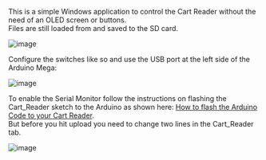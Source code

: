 This is a simple Windows application to control the Cart Reader without the need of an OLED screen or buttons.   
Files are still loaded from and saved to the SD card.   

![image](https://dl.dropboxusercontent.com/s/txxlylb3kdt2mnb/crcontrol.jpg?dl=1)     

Configure the switches like so and use the USB port at the left side of the Arduino Mega:      
   
![image](https://dl.dropboxusercontent.com/s/yzewnnx5mb2ajk0/flash_firmware.jpg?dl=1)  

To enable the Serial Monitor follow the instructions on flashing the Cart_Reader sketch to the Arduino as shown here: [How to flash the Arduino Code to your Cart Reader](https://github.com/sanni/cartreader/wiki/How-to-flash-the-Arduino-Code-to-your-Cart-Reader).    
But before you hit upload you need to change two lines in the Cart_Reader tab.   

![image](https://dl.dropboxusercontent.com/s/140kgx1v79tsq9b/cartreaderoptions.jpg?dl=1)   

